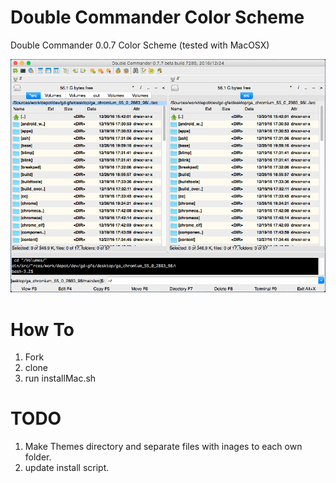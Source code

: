 # Double Commander Color Scheme
Double Commander 0.0.7 Color Scheme (tested with MacOSX)

![alt tag](https://raw.githubusercontent.com/andriitishchenko/DoubleCommanderColorScheme/master/scrn.png)

# How To

1. Fork
2. clone
3. run installMac.sh

# TODO

1. Make Themes directory and separate files with inages to each own folder.
2. update install script.
